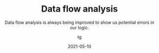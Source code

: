 ---
date: 2021-05-10
title: Data flow analysis
technologies: [java]
topics: [latest]
author: tg
subtitle: Data flow analysis is always being improved to show us potential errors in our logic.
thumbnail: ./thumbnail.png
cardThumbnail: ./card.png
shortVideo:
  poster: ./tip.png
  url: https://youtu.be/toySbTAKD7c
seealso:
- title: IntelliJ IDEA Help - Analyze data flow
  href: https://www.jetbrains.com/help/idea/analyzing-data-flow.html
leadin: |
  IntelliJ IDEA's data flow analysis can locate places where we could have errors in our code. For example, if we use a negative number for initialising an array, or checking for negative values where the value couldn't be negative.

---